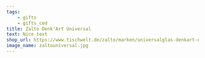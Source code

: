 ```yaml
---
tags:
    - gifts
    - gifts_ced
title: Zalto Denk'Art Universal
text: Nice text
shop_url: https://www.tischwelt.de/zalto/marken/universalglas-denkart-denk-art-glas_pid_9702_85300313.html
image_name: zaltouniversal.jpg
---
```

